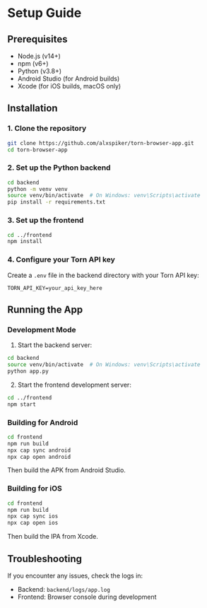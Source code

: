 # Setup Guide

## Prerequisites

- Node.js (v14+)
- npm (v6+)
- Python (v3.8+)
- Android Studio (for Android builds)
- Xcode (for iOS builds, macOS only)

## Installation

### 1. Clone the repository

```bash
git clone https://github.com/alxspiker/torn-browser-app.git
cd torn-browser-app
```

### 2. Set up the Python backend

```bash
cd backend
python -m venv venv
source venv/bin/activate  # On Windows: venv\Scripts\activate
pip install -r requirements.txt
```

### 3. Set up the frontend

```bash
cd ../frontend
npm install
```

### 4. Configure your Torn API key

Create a `.env` file in the backend directory with your Torn API key:

```
TORN_API_KEY=your_api_key_here
```

## Running the App

### Development Mode

1. Start the backend server:

```bash
cd backend
source venv/bin/activate  # On Windows: venv\Scripts\activate
python app.py
```

2. Start the frontend development server:

```bash
cd ../frontend
npm start
```

### Building for Android

```bash
cd frontend
npm run build
npx cap sync android
npx cap open android
```

Then build the APK from Android Studio.

### Building for iOS

```bash
cd frontend
npm run build
npx cap sync ios
npx cap open ios
```

Then build the IPA from Xcode.

## Troubleshooting

If you encounter any issues, check the logs in:

- Backend: `backend/logs/app.log`
- Frontend: Browser console during development
